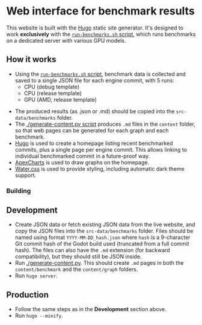 # Web interface for benchmark results

This website is built with the [Hugo](https://gohugo.io/) static site generator.
It's designed to work **exclusively** with the [`run-benchmarks.sh` script](../run-benchmarks.sh),
which runs benchmarks on a dedicated server with various GPU models.

## How it works

- Using the [`run-benchmarks.sh` script](../run-benchmarks.sh), benchmark data
  is collected and saved to a single JSON file for each engine commit, with 5 runs:
  - CPU (debug template)
  - CPU (release template)
  - GPU (AMD, release template)
<!--
  - GPU (Intel, release template)
  - GPU (NVIDIA, release template)
-->
- The produced results (as .json or .md) should be copied into the `src-data/benchmarks` folder.
- The [./generate-content.py script](./generate-content.py) produces `.md` files
  in the `content` folder, so that web pages can be generated for each graph and each benchmark.
- [Hugo](https://gohugo.io/) is used to create a homepage listing recent
  benchmarked commits, plus a single page per engine commit. This allows linking
  to individual benchmarked commit in a future-proof way.
- [ApexCharts](https://apexcharts.com/) is used to draw graphs on the homepage.
- [Water.css](https://watercss.kognise.dev/) is used to provide styling,
  including automatic dark theme support.

### Building

## Development

- Create JSON data or fetch existing JSON data from the live website, and copy the JSON files into 
  the `src-data/benchmarks` folder. Files should be named using format `YYYY-MM-DD_hash.json` where 
  `hash` is a 9-character Git commit hash of the Godot build used (truncated from a full commit hash).
  The files can also have the `.md` extension (for backward compatibility), but they should still be 
  JSON inside.
- Run [./generate-content.py](./generate-content.py). This should create `.md` pages in both the 
  `content/benchmark` and the `content/graph` folders.
- Run `hugo server`.

## Production

- Follow the same steps as in the **Development** section above.
- Run `hugo --minify`.
